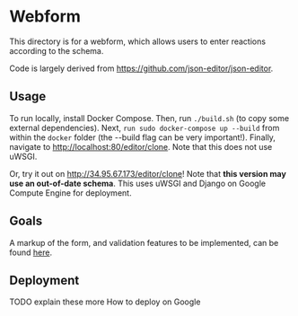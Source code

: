 # Webform

This directory is for a webform, which allows users to enter reactions according to the schema.

Code is largely derived from <https://github.com/json-editor/json-editor>.

## Usage

To run locally, install Docker Compose. Then, run `./build.sh` (to copy some external dependencies). Next, `run sudo docker-compose up --build` from within the `docker` folder (the --build flag can be very important!). Finally, navigate to <http://localhost:80/editor/clone>.  Note that this does not use uWSGI.

Or, try it out on <http://34.95.67.173/editor/clone>! Note that **this version may use an out-of-date schema**. This uses uWSGI and Django on Google Compute Engine for deployment.

## Goals

A markup of the form, and validation features to be implemented, can be found [here](https://docs.google.com/document/d/1kinvTzbyCM3YVUqZoSbhFKePGoYNPElhrGs7PILDPWo/edit).

## Deployment

TODO explain these more
How to deploy on Google